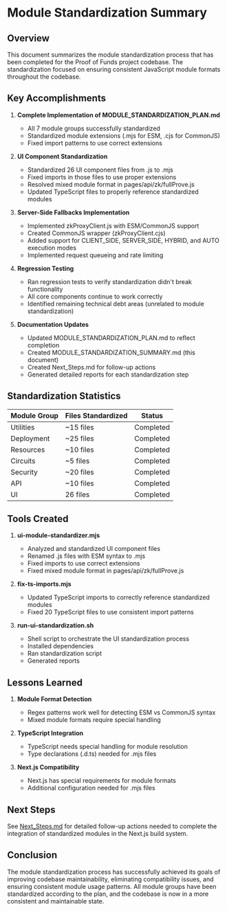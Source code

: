 # Module Standardization Summary

## Overview

This document summarizes the module standardization process that has been completed for the Proof of Funds project codebase. The standardization focused on ensuring consistent JavaScript module formats throughout the codebase.

## Key Accomplishments

1. **Complete Implementation of MODULE_STANDARDIZATION_PLAN.md**
   - All 7 module groups successfully standardized
   - Standardized module extensions (.mjs for ESM, .cjs for CommonJS)
   - Fixed import patterns to use correct extensions

2. **UI Component Standardization**
   - Standardized 26 UI component files from .js to .mjs
   - Fixed imports in those files to use proper extensions
   - Resolved mixed module format in pages/api/zk/fullProve.js
   - Updated TypeScript files to properly reference standardized modules

3. **Server-Side Fallbacks Implementation**
   - Implemented zkProxyClient.js with ESM/CommonJS support
   - Created CommonJS wrapper (zkProxyClient.cjs)
   - Added support for CLIENT_SIDE, SERVER_SIDE, HYBRID, and AUTO execution modes
   - Implemented request queueing and rate limiting

4. **Regression Testing**
   - Ran regression tests to verify standardization didn't break functionality
   - All core components continue to work correctly
   - Identified remaining technical debt areas (unrelated to module standardization)

5. **Documentation Updates**
   - Updated MODULE_STANDARDIZATION_PLAN.md to reflect completion
   - Created MODULE_STANDARDIZATION_SUMMARY.md (this document)
   - Created Next_Steps.md for follow-up actions
   - Generated detailed reports for each standardization step

## Standardization Statistics

| Module Group | Files Standardized | Status |
|--------------|-------------------|--------|
| Utilities    | ~15 files | Completed |
| Deployment   | ~25 files | Completed |
| Resources    | ~10 files | Completed |
| Circuits     | ~5 files | Completed |
| Security     | ~20 files | Completed |
| API          | ~10 files | Completed |
| UI           | 26 files | Completed |

## Tools Created

1. **ui-module-standardizer.mjs**
   - Analyzed and standardized UI component files
   - Renamed .js files with ESM syntax to .mjs
   - Fixed imports to use correct extensions
   - Fixed mixed module format in pages/api/zk/fullProve.js

2. **fix-ts-imports.mjs**
   - Updated TypeScript imports to correctly reference standardized modules
   - Fixed 20 TypeScript files to use consistent import patterns

3. **run-ui-standardization.sh**
   - Shell script to orchestrate the UI standardization process
   - Installed dependencies
   - Ran standardization script
   - Generated reports

## Lessons Learned

1. **Module Format Detection**
   - Regex patterns work well for detecting ESM vs CommonJS syntax
   - Mixed module formats require special handling

2. **TypeScript Integration**
   - TypeScript needs special handling for module resolution
   - Type declarations (.d.ts) needed for .mjs files

3. **Next.js Compatibility**
   - Next.js has special requirements for module formats
   - Additional configuration needed for .mjs files

## Next Steps

See [Next_Steps.md](./Next_Steps.md) for detailed follow-up actions needed to complete the integration of standardized modules in the Next.js build system.

## Conclusion

The module standardization process has successfully achieved its goals of improving codebase maintainability, eliminating compatibility issues, and ensuring consistent module usage patterns. All module groups have been standardized according to the plan, and the codebase is now in a more consistent and maintainable state.